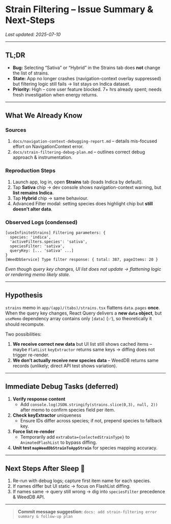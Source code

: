 # Strain Filtering – Issue Summary & Next-Steps

_Last updated: 2025-07-10_

---

## TL;DR
* **Bug:** Selecting “Sativa” or “Hybrid” in the Strains tab does **not** change the list of strains.
* **State:** App no longer crashes (navigation-context overlay suppressed) but filtering logic still fails → list stays on Indica dataset.
* **Priority:** High – core user feature blocked. 7+ hrs already spent; needs fresh investigation when energy returns.

---

## What We Already Know

### Sources
1. `docs/navigation-context-debugging-report.md` – details mis-focused effort on NavigationContext error.
2. `docs/strain-filtering-debug-plan.md` – outlines correct debug approach & instrumentation.

### Reproduction Steps
1. Launch app, log in, open **Strains** tab (loads Indica by default).
2. Tap **Sativa** chip → dev console shows navigation-context warning, but **list remains Indica**.
3. Tap **Hybrid** chip → same behaviour.
4. Advanced Filter modal: setting species does highlight chip but **still doesn’t alter data**.

### Observed Logs (condensed)
```text
[useInfiniteStrains] Filtering parameters: {
  species: 'indica',
  'activeFilters.species': 'sativa',
  speciesFilter: 'sativa',
  queryKey: [... 'sativa' ...]
}
[WeedDbService] Type filter response: { total: 387, pageItems: 20 }
```
*Even though query key changes, UI list does not update → flattening logic or rendering memo likely stale.*

---

## Hypothesis
`strains` memo in `app/(app)/(tabs)/strains.tsx` flattens `data.pages` **once**.  When the query key changes, React Query delivers a **new `data` object**, but `useMemo` dependency array contains only `[data]` (✅), so theoretically it should recompute.

Two possibilities:
1. **We receive correct new data** but UI list still shows cached items – maybe `FlatList` `keyExtractor` returns same keys → diffing does not trigger re-render.
2. **We don’t actually receive new species data** – WeedDB returns same records (unlikely; direct API test shows variation).

---

## Immediate Debug Tasks (deferred)
1. **Verify response content**
   * Add `console.log(JSON.stringify(strains.slice(0,3), null, 2))` after memo to confirm species field per item.
2. **Check keyExtractor** uniqueness
   * Ensure IDs differ across species; if not, prepend species to fallback key.
3. **Force list re-render**
   * Temporarily add `extraData={selectedStrainType}` to `AnimatedFlashList` to bypass diffing.
4. **Unit test `mapWeedDbStrainToAppStrain`** for species mapping accuracy.

---

## Next Steps After Sleep 🙏
1. Re-run with debug logs; capture first item name for each species.
2. If names differ but UI static → focus on FlashList diffing.
3. If names same → query still wrong → dig into `speciesFilter` precedence & WeedDB API.

---

> **Commit message suggestion:** `docs: add strain-filtering error summary & follow-up plan` 